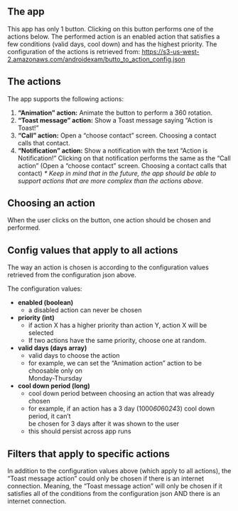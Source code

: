 ## The app

This app has only 1 button. Clicking on this button performs one of the actions below. The performed
action is an enabled action that satisfies a few conditions (valid days, cool down) and has the
highest priority. The configuration of the actions is retrieved from:
https://s3-us-west-2.amazonaws.com/androidexam/butto_to_action_config.json

## The actions

The app supports the following actions:

1. **“Animation” action:** Animate the button to perform a 360 rotation.
2. **“Toast message” action:** Show a Toast message saying “Action is Toast!”
3. **“Call” action:** Open a “choose contact” screen. Choosing a contact calls that contact.
4. **“Notification” action:** Show a notification with the text “Action is Notification!” Clicking
   on that notification performs the same as the “Call action” (Open a “choose contact” screen.
   Choosing a contact calls that contact)
   _* Keep in mind that in the future, the app should be able to support actions that are more
   complex than the actions above._

## Choosing an action

When the user clicks on the button, one action should be chosen and performed.

## Config values that apply to all actions

The way an action is chosen is according to the configuration values retrieved from the
configuration json above.

The configuration values:

* **enabled (boolean)**
    * a disabled action can never be chosen
* **priority (int)**
    * if action X has a higher priority than action Y, action X will be selected
    * If two actions have the same priority, choose one at random.
* **valid days (days array)**
    * valid days to choose the action
    * for example, we can set the “Animation action” action to be choosable only on  
      Monday-Thursday
* **cool down period (long)**
    * cool down period between choosing an action that was already chosen
    * for example, if an action has a 3 day (1000*60*60*24*3) cool down period, it can’t  
      be chosen for 3 days after it was shown to the user
    * this should persist across app runs

## Filters that apply to specific actions

In addition to the configuration values above (which apply to all actions), the “Toast message
action” could only be chosen if there is an internet connection. Meaning, the “Toast message action”
will only be chosen if it satisfies all of the conditions from the configuration json AND there is
an internet connection.
